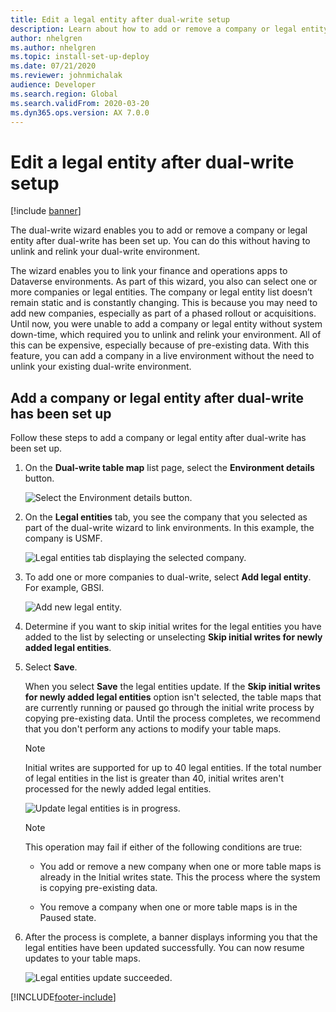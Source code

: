 ```yaml
---
title: Edit a legal entity after dual-write setup
description: Learn about how to add or remove a company or legal entity after dual-write has been set up, including a step-by-step overview.
author: nhelgren
ms.author: nhelgren
ms.topic: install-set-up-deploy
ms.date: 07/21/2020
ms.reviewer: johnmichalak
audience: Developer
ms.search.region: Global
ms.search.validFrom: 2020-03-20
ms.dyn365.ops.version: AX 7.0.0
---
```


# Edit a legal entity after dual-write setup 

[!include [banner](../../includes/banner.md)]


The dual-write wizard enables you to add or remove a company or legal entity after dual-write has been set up. You can do this without having to unlink and relink your dual-write environment. 

The wizard enables you to link your finance and operations apps to Dataverse environments. As part of this wizard, you also can select one or more companies or legal entities. The company or legal entity list doesn’t remain static and is constantly changing. This is because you may need to add new companies, especially as part of a phased rollout or acquisitions. Until now, you were unable to add a company or legal entity without system down-time, which required you to unlink and relink your environment. All of this can be expensive, especially because of pre-existing data. With this feature, you can add a company in a live environment without the need to unlink your existing dual-write environment.

## Add a company or legal entity after dual-write has been set up 

Follow these steps to add a company or legal entity after dual-write has been set up.

1. On the **Dual-write table map** list page, select the **Environment details** button.

   ![Select the Environment details button.](media/select-environment-details.png)

1. On the **Legal entities** tab, you see the company that you selected as part of the dual-write wizard to link environments. In this example, the company is USMF.

   ![Legal entities tab displaying the selected company.](media/legal-entities.png)

1. To add one or more companies to dual-write, select **Add legal entity**. For example, GBSI.

   ![Add new legal entity.](media/add-legal-entity.png)

1. Determine if you want to skip initial writes for the legal entities you have added to the list by selecting or unselecting **Skip initial writes for newly added legal entities**.
1. Select **Save**.

   When you select **Save** the legal entities update. If the **Skip initial writes for newly added legal entities** option isn't selected, the table maps that are currently running or paused go through the initial write process by copying pre-existing data. Until the process completes, we recommend that you don't perform any actions to modify your table maps. 

   > [!NOTE]
   > Initial writes are supported for up to 40 legal entities. If the total number of legal entities in the list is greater than 40, initial writes aren't processed for the newly added legal entities.

   ![Update legal entities is in progress.](media/update-progress.png)

   >[!NOTE]
   > This operation may fail if either of the following conditions are true: 
   >
   > * You add or remove a new company when one or more table maps is already in the Initial writes state. This the process where the system is copying pre-existing data. 
   >
   > * You remove a company when one or more table maps is in the Paused state. 

1. After the process is complete, a banner displays informing you that the legal entities have been updated successfully. You can now resume updates to your table maps. 

   ![Legal entities update succeeded.](media/legal-entities-updated.png)



[!INCLUDE[footer-include](../../../../includes/footer-banner.md)]
